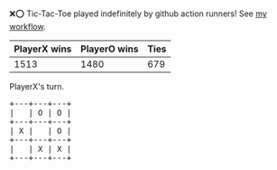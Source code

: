 :x::o: Tic-Tac-Toe played indefinitely by github action runners! See [my workflow](.github/workflows/play.yaml).

|PlayerX wins|PlayerO wins|Ties|
|-|-|-|
|1513|1480|679|

PlayerX's turn.

<pre>
+---+---+---+
|   | O | O |
+---+---+---+
| X |   | O |
+---+---+---+
|   | X | X |
+---+---+---+
</pre>